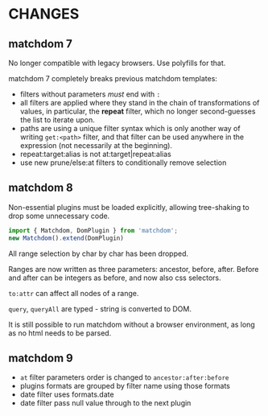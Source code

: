 # CHANGES

## matchdom 7

No longer compatible with legacy browsers. Use polyfills for that.

matchdom 7 completely breaks previous matchdom templates:

- filters without parameters *must* end with `:`
- all filters are applied where they stand in the chain of transformations of values,
in particular, the __repeat__ filter, which no longer second-guesses the list to iterate upon.
- paths are using a unique filter syntax which is only another way of writing `get:<path>` filter,
and that filter can be used anywhere in the expression (not necessarily at the beginning).
- repeat:target:alias is not at:target|repeat:alias
- use new prune/else:at filters to conditionally remove selection

## matchdom 8

Non-essential plugins must be loaded explicitly,
allowing tree-shaking to drop some unnecessary code.

```js
import { Matchdom, DomPlugin } from 'matchdom';
new Matchdom().extend(DomPlugin)
```

All range selection by char by char has been dropped.

Ranges are now written as three parameters: ancestor, before, after.
Before and after can be integers as before, and now also css selectors.

`to:attr` can affect all nodes of a range.

`query`, `queryAll` are typed - string is converted to DOM.

It is still possible to run matchdom without a browser environment, as long as no html needs to be parsed.

## matchdom 9

- `at` filter parameters order is changed to `ancestor:after:before`
- plugins formats are grouped by filter name using those formats
- date filter uses formats.date
- date filter pass null value through to the next plugin

